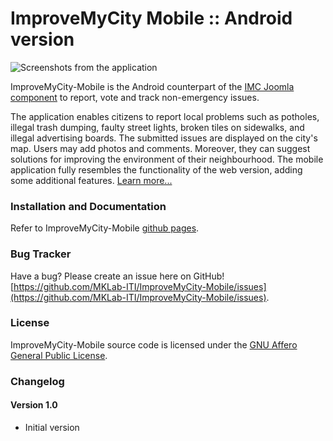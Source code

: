 # ImproveMyCity Mobile :: Android version

![Screenshots from the application](http://mklab.iti.gr/imc/imcm01.png)

ImproveMyCity-Mobile is the Android counterpart of the [IMC Joomla component](http://extensions.joomla.org/extensions/clients-a-communities/communities/21164) to report, vote and track non-emergency issues. 

The application enables citizens to report local problems such as potholes, illegal trash dumping, faulty street lights, broken tiles on sidewalks, and illegal advertising boards. The submitted issues are displayed on the city's map. Users may add photos and comments. Moreover, they can suggest solutions for improving the environment of their neighbourhood. The mobile application fully resembles the functionality of the web version, adding some additional features. [Learn more...](http://mklab.iti.gr/imc/index_en.html)


### Installation and Documentation
Refer to ImproveMyCity-Mobile [github pages](http://mklab-iti.github.io/ImproveMyCity-Mobile/).

### Bug Tracker
Have a bug? Please create an issue here on GitHub!
[https://github.com/MKLab-ITI/ImproveMyCity-Mobile/issues](https://github.com/MKLab-ITI/ImproveMyCity-Mobile/issues).

### License
ImproveMyCity-Mobile source code is licensed under the [GNU Affero General Public License](https://www.gnu.org/licenses/agpl.html).

### Changelog

#### Version 1.0
* Initial version